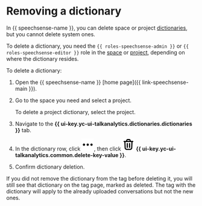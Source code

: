 # Removing a dictionary

In {{ speechsense-name }}, you can delete space or project [dictionaries](../../concepts/dictionaries.md), but you cannot delete system ones.

To delete a dictionary, you need the `{{ roles-speechsense-admin }}` or `{{ roles-speechsense-editor }}` role in the [space](../../concepts/resources-hierarchy.md#space) or [project](../../concepts/resources-hierarchy.md#project), depending on where the dictionary resides.

To delete a dictionary:

1. Open the {{ speechsense-name }} [home page]({{ link-speechsense-main }}).
1. Go to the space you need and select a project.

   To delete a project dictionary, select the project.

1. Navigate to the **{{ ui-key.yc-ui-talkanalytics.dictionaries.dictionaries }}** tab.
1. In the dictionary row, click ![icon](../../../_assets/console-icons/ellipsis.svg), then click ![icon](../../../_assets/console-icons/trash-bin.svg) **{{ ui-key.yc-ui-talkanalytics.common.delete-key-value }}**.
1. Confirm dictionary deletion.

If you did not remove the dictionary from the tag before deleting it, you will still see that dictionary on the tag page, marked as deleted. The tag with the dictionary will apply to the already uploaded conversations but not the new ones.
